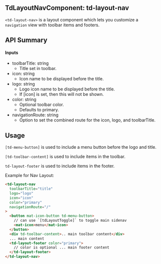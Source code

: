 ## TdLayoutNavComponent: td-layout-nav

`<td-layout-nav>` is a layout component which lets you customize a `navigation` view with toolbar items and footers.

## API Summary

#### Inputs

- toolbarTitle: string
  - Title set in toolbar.
- icon: string
  - Icon name to be displayed before the title.
- logo: string
  - Logo icon name to be displayed before the title.
  - If [icon] is set, then this will not be shown.
- color: string
  - Optional toolbar color.
  - Defaults to primary.
- navigationRoute: string
  - Option to set the combined route for the icon, logo, and toolbarTitle.

## Usage

`[td-menu-button]` is used to include a menu button before the logo and title.

`[td-toolbar-content]` is used to include items in the toolbar.

`td-layout-footer` is used to include items in the footer.

Example for Nav Layout:

```html
<td-layout-nav
  toolbarTitle="title"
  logo="logo"
  icon="icon"
  color="primary"
  navigationRoute="/"
>
  <button mat-icon-button td-menu-button>
    // can use `[tdLayoutToggle]` to toggle main sidenav
    <mat-icon>menu</mat-icon>
  </button>
  <div td-toolbar-content>.. main toolbar content</div>
  ... main content
  <td-layout-footer color="primary">
    // color is optional ... main footer content
  </td-layout-footer>
</td-layout-nav>
```
